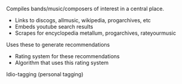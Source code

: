 Compiles bands/music/composers of interest in a central place.
  - Links to discogs, allmusic, wikipedia, progarchives, etc
  - Embeds youtube search results
  - Scrapes for encyclopedia metallum, progarchives, rateyourmusic

Uses these to generate recommendations
  - Rating system for these recommendations
  - Algorithm that uses this rating system

Idio-tagging (personal tagging)
